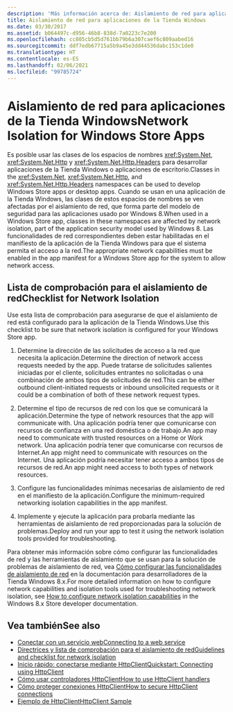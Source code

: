 ```yaml
---
description: 'Más información acerca de: Aislamiento de red para aplicaciones de la Tienda Windows'
title: Aislamiento de red para aplicaciones de la Tienda Windows
ms.date: 03/30/2017
ms.assetid: b064497c-d956-46b8-838d-7a0223c7e200
ms.openlocfilehash: cc805cb5d5d761bb79b6a307caef6c809aabed16
ms.sourcegitcommit: ddf7edb67715a5b9a45e3dd44536dabc153c1de0
ms.translationtype: HT
ms.contentlocale: es-ES
ms.lasthandoff: 02/06/2021
ms.locfileid: "99785724"
---
```

# <a name="network-isolation-for-windows-store-apps"></a><span data-ttu-id="35f6f-103">Aislamiento de red para aplicaciones de la Tienda Windows</span><span class="sxs-lookup"><span data-stu-id="35f6f-103">Network Isolation for Windows Store Apps</span></span>

<span data-ttu-id="35f6f-104">Es posible usar las clases de los espacios de nombres <xref:System.Net>, <xref:System.Net.Http> y <xref:System.Net.Http.Headers> para desarrollar aplicaciones de la Tienda Windows o aplicaciones de escritorio.</span><span class="sxs-lookup"><span data-stu-id="35f6f-104">Classes in the <xref:System.Net>, <xref:System.Net.Http>, and <xref:System.Net.Http.Headers> namespaces can be used to develop Windows Store  apps  or desktop apps.</span></span> <span data-ttu-id="35f6f-105">Cuando se usan en una aplicación de la Tienda Windows, las clases de estos espacios de nombres se ven afectadas por el aislamiento de red, que forma parte del modelo de seguridad para las aplicaciones usado por Windows 8.</span><span class="sxs-lookup"><span data-stu-id="35f6f-105">When used in a Windows Store app, classes in these namespaces are affected by network isolation, part of the application security model used by Windows 8.</span></span> <span data-ttu-id="35f6f-106">Las funcionalidades de red correspondientes deben estar habilitadas en el manifiesto de la aplicación de la Tienda Windows para que el sistema permita el acceso a la red.</span><span class="sxs-lookup"><span data-stu-id="35f6f-106">The appropriate network capabilities must be enabled in the app manifest for a Windows Store app for the system to allow network access.</span></span>  
  
## <a name="checklist-for-network-isolation"></a><span data-ttu-id="35f6f-107">Lista de comprobación para el aislamiento de red</span><span class="sxs-lookup"><span data-stu-id="35f6f-107">Checklist for Network Isolation</span></span>  

<span data-ttu-id="35f6f-108">Use esta lista de comprobación para asegurarse de que el aislamiento de red está configurado para la aplicación de la Tienda Windows.</span><span class="sxs-lookup"><span data-stu-id="35f6f-108">Use this checklist to be sure that network isolation is configured for your Windows Store app.</span></span>  
  
1. <span data-ttu-id="35f6f-109">Determine la dirección de las solicitudes de acceso a la red que necesita la aplicación.</span><span class="sxs-lookup"><span data-stu-id="35f6f-109">Determine the direction of network access requests needed by the app.</span></span> <span data-ttu-id="35f6f-110">Puede tratarse de solicitudes salientes iniciadas por el cliente, solicitudes entrantes no solicitadas o una combinación de ambos tipos de solicitudes de red.</span><span class="sxs-lookup"><span data-stu-id="35f6f-110">This can be either outbound client-initiated requests or inbound unsolicited requests or it could be a combination of both of these network request types.</span></span>  
  
2. <span data-ttu-id="35f6f-111">Determine el tipo de recursos de red con los que se comunicará la aplicación.</span><span class="sxs-lookup"><span data-stu-id="35f6f-111">Determine the type of network resources that the app will communicate with.</span></span> <span data-ttu-id="35f6f-112">Una aplicación podría tener que comunicarse con recursos de confianza en una red doméstica o de trabajo.</span><span class="sxs-lookup"><span data-stu-id="35f6f-112">An app may need to communicate with trusted resources on a Home or Work network.</span></span> <span data-ttu-id="35f6f-113">Una aplicación podría tener que comunicarse con recursos de Internet.</span><span class="sxs-lookup"><span data-stu-id="35f6f-113">An app might need to communicate with resources on the Internet.</span></span> <span data-ttu-id="35f6f-114">Una aplicación podría necesitar tener acceso a ambos tipos de recursos de red.</span><span class="sxs-lookup"><span data-stu-id="35f6f-114">An app might need access to both types of network resources.</span></span>  
  
3. <span data-ttu-id="35f6f-115">Configure las funcionalidades mínimas necesarias de aislamiento de red en el manifiesto de la aplicación.</span><span class="sxs-lookup"><span data-stu-id="35f6f-115">Configure the minimum-required networking isolation capabilities in the app manifest.</span></span>  
  
4. <span data-ttu-id="35f6f-116">Implemente y ejecute la aplicación para probarla mediante las herramientas de aislamiento de red proporcionadas para la solución de problemas.</span><span class="sxs-lookup"><span data-stu-id="35f6f-116">Deploy and run your app to test it using the network isolation tools provided for troubleshooting.</span></span>  
  
<span data-ttu-id="35f6f-117">Para obtener más información sobre cómo configurar las funcionalidades de red y las herramientas de aislamiento que se usan para la solución de problemas de aislamiento de red, vea [Cómo configurar las funcionalidades de aislamiento de red](/previous-versions/windows/apps/hh770532(v=win.10)) en la documentación para desarrolladores de la Tienda Windows 8.x.</span><span class="sxs-lookup"><span data-stu-id="35f6f-117">For more detailed information on how to configure network capabilities and isolation tools used for troubleshooting network isolation, see [How to configure network isolation capabilities](/previous-versions/windows/apps/hh770532(v=win.10)) in the Windows 8.x Store developer documentation.</span></span>
  
## <a name="see-also"></a><span data-ttu-id="35f6f-118">Vea también</span><span class="sxs-lookup"><span data-stu-id="35f6f-118">See also</span></span>

- <span data-ttu-id="35f6f-119">[Conectar con un servicio web](/previous-versions/windows/apps/hh761504(v=win.10))</span><span class="sxs-lookup"><span data-stu-id="35f6f-119">[Connecting to a web service](/previous-versions/windows/apps/hh761504(v=win.10))</span></span>
- <span data-ttu-id="35f6f-120">[Directrices y lista de comprobación para el aislamiento de red](/previous-versions/windows/apps/hh770532(v=win.10))</span><span class="sxs-lookup"><span data-stu-id="35f6f-120">[Guidelines and checklist for network isolation](/previous-versions/windows/apps/hh770532(v=win.10))</span></span>
- <span data-ttu-id="35f6f-121">[Inicio rápido: conectarse mediante HttpClient](/previous-versions/windows/apps/hh781239(v=win.10))</span><span class="sxs-lookup"><span data-stu-id="35f6f-121">[Quickstart: Connecting using HttpClient](/previous-versions/windows/apps/hh781239(v=win.10))</span></span>
- <span data-ttu-id="35f6f-122">[Cómo usar controladores HttpClient](/previous-versions/windows/apps/hh781241(v=win.10))</span><span class="sxs-lookup"><span data-stu-id="35f6f-122">[How to use HttpClient handlers](/previous-versions/windows/apps/hh781241(v=win.10))</span></span>
- <span data-ttu-id="35f6f-123">[Cómo proteger conexiones HttpClient](/previous-versions/windows/apps/hh781240(v=win.10))</span><span class="sxs-lookup"><span data-stu-id="35f6f-123">[How to secure HttpClient connections](/previous-versions/windows/apps/hh781240(v=win.10))</span></span>
- [<span data-ttu-id="35f6f-124">Ejemplo de HttpClient</span><span class="sxs-lookup"><span data-stu-id="35f6f-124">HttpClient Sample</span></span>](https://code.msdn.microsoft.com/windowsapps/HttpClient-sample-55700664)
